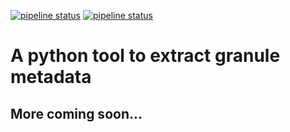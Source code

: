 [![pipeline status](https://gitlab.com/ghrc-cloud/metadata-extractor/badges/master/pipeline.svg)](https://gitlab.com/ghrc-cloud/metadata-extractor/-/jobs) [![pipeline status](https://gitlab.com/ghrc-cloud/metadata-extractor/badges/master/coverage.svg)](https://gitlab.com/ghrc-cloud/metadata-extractor)

# A python tool to extract granule metadata
## More coming soon...
